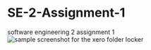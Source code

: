 # SE-2-Assignment-1
software engineering 2 assignment 1
![sample screenshot for the xero folder locker](https://github.com/HenokTes72/Folder-Lock-using-Csharp/blob/master/folderLocker.JPG)
